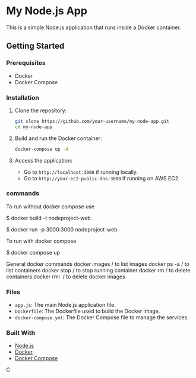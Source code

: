 # My Node.js App

This is a simple Node.js application that runs inside a Docker container.

## Getting Started

### Prerequisites

- Docker
- Docker Compose

### Installation

1. Clone the repository:
    ```sh
    git clone https://github.com/your-username/my-node-app.git
    cd my-node-app
    ```

2. Build and run the Docker container:
    ```sh
    docker-compose up -d
    ```

3. Access the application:
    - Go to `http://localhost:3000` if running locally.
    - Go to `http://your-ec2-public-dns:3000` if running on AWS EC2.

### commands 

 To run without docker compose use

  $ docker build -t nodeproject-web .

  $ docker run -p 3000:3000 nodeproject-web

 To run with docker compose
   
   $ docker compose up

General docker commands
   docker images               / to list images
   docker ps -a                / to list containers
   docker stop <container id>  / to stop running container 
   docker rm <container id>    / to delete containers
   docker rmi <image name>     / to delete docker images




### Files

- `app.js`: The main Node.js application file.
- `Dockerfile`: The Dockerfile used to build the Docker image.
- `docker-compose.yml`: The Docker Compose file to manage the services.

### Built With

- [Node.js](https://nodejs.org/)
- [Docker](https://www.docker.com/)
- [Docker Compose](https://docs.docker.com/compose/)

C
